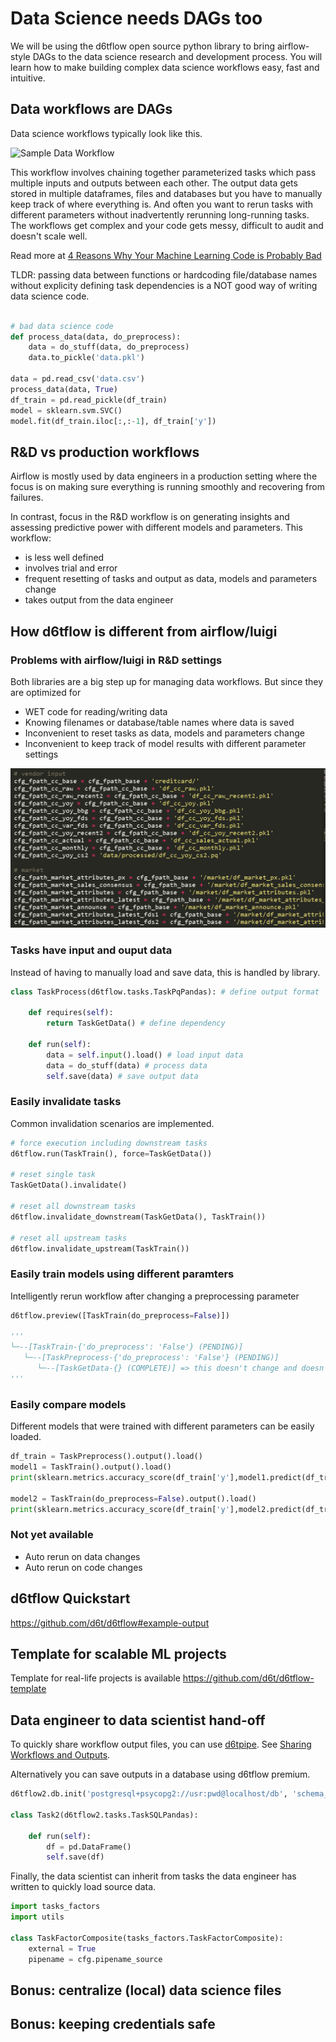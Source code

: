 # Data Science needs DAGs too

We will be using the d6tflow open source python library to bring airflow-style DAGs to the data science research and development process. You will learn how to make building complex data science workflows easy, fast and intuitive.

## Data workflows are DAGs

Data science workflows typically look like this.

![Sample Data Workflow](https://github.com/d6t/d6tflow/blob/master/docs/d6tflow-docs-graph.png?raw=true "Sample Data Workflow")

This workflow involves chaining together parameterized tasks which pass multiple inputs and outputs between each other. The output data gets stored in multiple dataframes, files and databases but you have to manually keep track of where everything is. And often you want to rerun tasks with different parameters without inadvertently rerunning long-running tasks. The workflows get complex and your code gets messy, difficult to audit and doesn't scale well.

Read more at [4 Reasons Why Your Machine Learning Code is Probably Bad](https://github.com/d6t/d6t-python/blob/master/blogs/reasons-why-bad-ml-code.rst)

TLDR: passing data between functions or hardcoding file/database names without explicity defining task dependencies is a NOT good way of writing data science code.

```python

# bad data science code
def process_data(data, do_preprocess):
    data = do_stuff(data, do_preprocess)
    data.to_pickle('data.pkl')

data = pd.read_csv('data.csv')
process_data(data, True)
df_train = pd.read_pickle(df_train)
model = sklearn.svm.SVC()
model.fit(df_train.iloc[:,:-1], df_train['y'])

```

## R&D vs production workflows

Airflow is mostly used by data engineers in a production setting where the focus is on making sure everything is running smoothly and recovering from failures. 

In contrast, focus in the R&D workflow is on generating insights and assessing predictive power with different models and parameters. This workflow:  
* is less well defined
* involves trial and error
* frequent resetting of tasks and output as data, models and parameters change
* takes output from the data engineer

## How d6tflow is different from airflow/luigi

### Problems with airflow/luigi in R&D settings

Both libraries are a big step up for managing data workflows. But since they are optimized for 

* WET code for reading/writing data
* Knowing filenames or database/table names where data is saved
* Inconvenient to reset tasks as data, models and parameters change
* Inconvenient to keep track of model results with different parameter settings

![Filenames nightmare](images/d6tflow-filenames.png?raw=true "Filenames nightmare")


### Tasks have input and ouput data

Instead of having to manually load and save data, this is handled by library.

```python
class TaskProcess(d6tflow.tasks.TaskPqPandas): # define output format

    def requires(self):
        return TaskGetData() # define dependency

    def run(self):
        data = self.input().load() # load input data
        data = do_stuff(data) # process data
        self.save(data) # save output data
```

### Easily invalidate tasks

Common invalidation scenarios are implemented.

```python
# force execution including downstream tasks
d6tflow.run(TaskTrain(), force=TaskGetData())

# reset single task
TaskGetData().invalidate()

# reset all downstream tasks
d6tflow.invalidate_downstream(TaskGetData(), TaskTrain())

# reset all upstream tasks
d6tflow.invalidate_upstream(TaskTrain())

```

### Easily train models using different paramters

Intelligently rerun workflow after changing a preprocessing parameter

```python
d6tflow.preview([TaskTrain(do_preprocess=False)])

'''
└─--[TaskTrain-{'do_preprocess': 'False'} (PENDING)]
   └─--[TaskPreprocess-{'do_preprocess': 'False'} (PENDING)]
      └─--[TaskGetData-{} (COMPLETE)] => this doesn't change and doesn't need to rerun
'''
```

### Easily compare models

Different models that were trained with different parameters can be easily loaded.

```python
df_train = TaskPreprocess().output().load()
model1 = TaskTrain().output().load()
print(sklearn.metrics.accuracy_score(df_train['y'],model1.predict(df_train.iloc[:,:-1])))

model2 = TaskTrain(do_preprocess=False).output().load()
print(sklearn.metrics.accuracy_score(df_train['y'],model2.predict(df_train.iloc[:,:-1])))

```

### Not yet available

* Auto rerun on data changes
* Auto rerun on code changes

## d6tflow Quickstart

https://github.com/d6t/d6tflow#example-output

## Template for scalable ML projects

Template for real-life projects is available
https://github.com/d6t/d6tflow-template

## Data engineer to data scientist hand-off

To quickly share workflow output files, you can use [d6tpipe](https://github.com/d6t/d6tpipe). See [Sharing Workflows and Outputs](https://d6tflow.readthedocs.io/en/latest/collaborate.html).

Alternatively you can save outputs in a database using d6tflow premium.

```python
d6tflow2.db.init('postgresql+psycopg2://usr:pwd@localhost/db', 'schema_name')

class Task2(d6tflow2.tasks.TaskSQLPandas):

    def run(self):
        df = pd.DataFrame()
        self.save(df)


```

Finally, the data scientist can inherit from tasks the data engineer has written to quickly load source data.

```python
import tasks_factors
import utils

class TaskFactorComposite(tasks_factors.TaskFactorComposite):
    external = True
    pipename = cfg.pipename_source
```

## Bonus: centralize (local) data science files

## Bonus: keeping credentials safe
